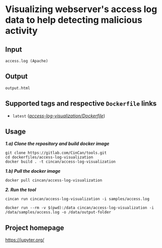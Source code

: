# Visualizing webserver's access log data to help detecting malicious activity

## Input

```
access.log (Apache)
```

## Output

```
output.html
```

## Supported tags and respective `Dockerfile` links

* `latest` ([*access-log-visualization/Dockerfile*](https://gitlab.com/CinCan/tools/blob/master/access-log-visualization/Dockerfile))

## Usage


***1.a) Clone the repository and build docker image***

```
git clone https://gitlab.com/CinCan/tools.git
cd dockerfiles/access-log-visualization
docker build . -t cincan/access-log-visualization
```

***1.b) Pull the docker image*** 

```
docker pull cincan/access-log-visualization
```

***2. Run the tool***
```
cincan run cincan/access-log-visualization -i samples/access.log
```

```
docker run --rm -v $(pwd):/data cincan/access-log-visualization -i /data/samples/access.log -o /data/output-folder
```

## Project homepage

https://jupyter.org/

